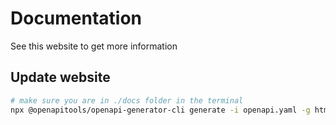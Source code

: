 # Documentation

See this website to get more information

## Update website

```bash
# make sure you are in ./docs folder in the terminal
npx @openapitools/openapi-generator-cli generate -i openapi.yaml -g html2
```
